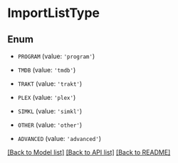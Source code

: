 # ImportListType


## Enum

* `PROGRAM` (value: `'program'`)

* `TMDB` (value: `'tmdb'`)

* `TRAKT` (value: `'trakt'`)

* `PLEX` (value: `'plex'`)

* `SIMKL` (value: `'simkl'`)

* `OTHER` (value: `'other'`)

* `ADVANCED` (value: `'advanced'`)

[[Back to Model list]](../README.md#documentation-for-models) [[Back to API list]](../README.md#documentation-for-api-endpoints) [[Back to README]](../README.md)


